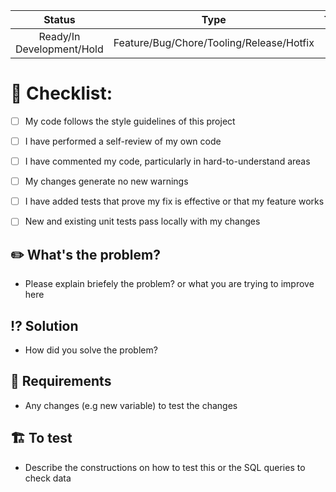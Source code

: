 
| Status  | Type  | Ticket|
| :---: | :---: | :---: |
| Ready/In Development/Hold | Feature/Bug/Chore/Tooling/Release/Hotfix | [Link](https://goflink.atlassian.net/browse/DATA-847)|


# 📝 Checklist:

- [ ] My code follows the style guidelines of this project
- [ ] I have performed a self-review of my own code
- [ ] I have commented my code, particularly in hard-to-understand areas
- [ ] My changes generate no new warnings
- [ ] I have added tests that prove my fix is effective or that my feature works
- [ ] New and existing unit tests pass locally with my changes


## ✏️ What's the problem?

- Please explain briefely the problem? or what you are trying to improve here

## :interrobang: Solution

- How did you solve the problem?

## 🔧 Requirements

- Any changes (e.g new variable) to test the changes

## 🏗️ To test

- Describe the constructions on how to test this or the SQL queries to check data


